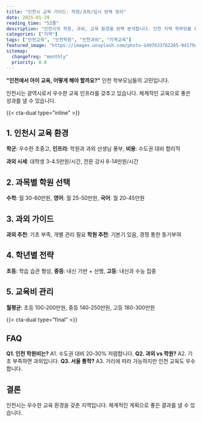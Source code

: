 ```yaml
---
title: "인천시 교육 가이드: 학원/과외/입시 완벽 정리"
date: 2025-01-29
reading_time: "53줄"
description: "인천시의 학원, 과외, 교육 환경을 완벽 분석합니다. 인천 지역 학부모를 위한 맞춤 교육 정보를 제공합니다."
categories: ["지역"]
tags: ["인천교육", "인천학원", "인천과외", "지역교육"]
featured_image: "https://images.unsplash.com/photo-1497633762265-9d179a990aa6?auto=format&fit=crop&q=80"
sitemap:
  changefreq: "monthly"
  priority: 0.8
---
```


**"인천에서 아이 교육, 어떻게 해야 할까요?"** 인천 학부모님들의 고민입니다.

인천시는 광역시로서 우수한 교육 인프라를 갖추고 있습니다. 체계적인 교육으로 좋은 성과를 낼 수 있습니다.

{{< cta-dual type="inline" >}}

## 1. 인천시 교육 환경

**학군**: 우수한 초중고, **인프라**: 학원과 과외 선생님 풍부, **비용**: 수도권 대비 합리적

**과외 시세**: 대학생 3-4.5만원/시간, 전문 강사 8-14만원/시간

## 2. 과목별 학원 선택

**수학**: 월 30-60만원, **영어**: 월 25-50만원, **국어**: 월 20-45만원

## 3. 과외 가이드

**과외 추천**: 기초 부족, 개별 관리 필요
**학원 추천**: 기본기 있음, 경쟁 통한 동기부여

## 4. 학년별 전략

**초등**: 학습 습관 형성, **중등**: 내신 기반 + 선행, **고등**: 내신과 수능 집중

## 5. 교육비 관리

**월평균**: 초등 100-200만원, 중등 140-250만원, 고등 180-300만원

{{< cta-dual type="final" >}}

## FAQ

**Q1. 인천 학원비는?** A1. 수도권 대비 20-30% 저렴합니다.
**Q2. 과외 vs 학원?** A2. 기초 부족하면 과외입니다.
**Q3. 서울 통학?** A3. 거리에 따라 가능하지만 인천 교육도 우수합니다.

## 결론

인천시는 우수한 교육 환경을 갖춘 지역입니다. 체계적인 계획으로 좋은 결과를 낼 수 있습니다.
